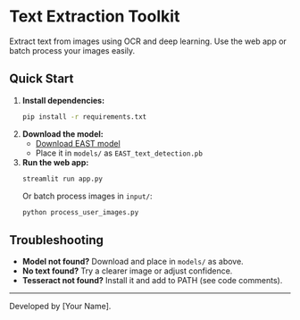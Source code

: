 # Text Extraction Toolkit

Extract text from images using OCR and deep learning. Use the web app or batch process your images easily.

## Quick Start
1. **Install dependencies:**
   ```sh
   pip install -r requirements.txt
   ```
2. **Download the model:**
   - [Download EAST model](https://github.com/oyyd/frozen_east_text_detection.pb/raw/master/frozen_east_text_detection.pb)
   - Place it in `models/` as `EAST_text_detection.pb`
3. **Run the web app:**
   ```sh
   streamlit run app.py
   ```
   Or batch process images in `input/`:
   ```sh
   python process_user_images.py
   ```

## Troubleshooting
- **Model not found?** Download and place in `models/` as above.
- **No text found?** Try a clearer image or adjust confidence.
- **Tesseract not found?** Install it and add to PATH (see code comments).

---
Developed by [Your Name].